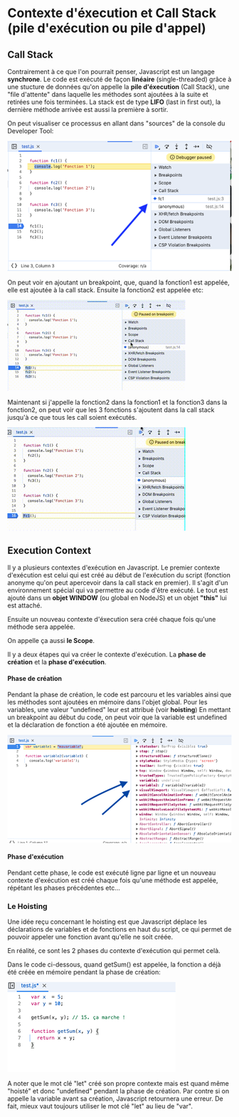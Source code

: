 # Contexte d'éxecution et Call Stack (pile d'exécution ou pile d'appel)

## Call Stack

Contrairement à ce que l'on pourrait penser, Javascript est un langage **synchrone**.
Le code est exécuté de façon **linéaire** (single-threaded) grâce à une stucture de données qu'on appelle la **pile d'éxecution** (Call Stack), une "file d'attente" dans laquelle les méthodes sont ajoutées à la suite et retirées une fois terminées.
La stack est de type **LIFO** (last in first out), la dernière méthode arrivée est aussi la première à sortir.

On peut visualiser ce processus en allant dans "sources" de la console du Developer Tool:

![alt text](./img/exemple1.png)

On peut voir en ajoutant un breakpoint, que, quand la fonction1 est appelée, elle est ajoutée à la call stack. Ensuite la fonction2 est appelée etc:

![alt text](./img/exemple1.gif)

Maintenant si j'appelle la fonction2 dans la fonction1 et la fonction3 dans la fonction2, on peut voir que les 3 fonctions s'ajoutent dans la call stack jusqu'à ce que tous les call soient exécutés.

![alt text](./img/exemple2.gif)

## Execution Context

Il y a plusieurs contextes d'exécution en Javascript.
Le premier contexte d'exécution est celui qui est créé au début de l'exécution du script (fonction anonyme qu'on peut apercevoir dans la call stack en premier).
Il s'agit d'un environnement spécial qui va permettre au code d'être exécuté. Le tout est ajouté dans un **objet WINDOW** (ou global en NodeJS) et un objet **"this"** lui est attaché.

Ensuite un nouveau contexte d'éxecution sera créé chaque fois qu'une méthode sera appelée.

On appelle ça aussi **le Scope**.

Il y a deux étapes qui va créer le contexte d'exécution.
La **phase de création** et la **phase d'exécution**.

#### Phase de création

Pendant la phase de création, le code est parcouru et les variables ainsi que les méthodes sont ajoutées en mémoire dans l'objet global.
Pour les variables, une valeur "undefined" leur est attribué (voir **hoisting**)
En mettant un breakpoint au début du code, on peut voir que la variable est undefined et la déclaration de fonction a été ajoutée en mémoire.

![alt text](./img/exemple3.png)

#### Phase d'exécution

Pendant cette phase, le code est exécuté ligne par ligne et un nouveau contexte d'exécution est créé chaque fois qu'une méthode est appelée, répétant les phases précédentes etc...

### Le Hoisting

Une idée reçu concernant le hoisting est que Javascript déplace les déclarations de variables et de fonctions en haut du script, ce qui permet de pouvoir appeler une fonction avant qu'elle ne soit créée.

En réalité, ce sont les 2 phases du contexte d'exécution qui permet celà.

Dans le code ci-dessous, quand getSum() est appelée, la fonction a déjà été créée en mémoire pendant la phase de création:

![alt text](./img/exemple4.png)

A noter que le mot clé "let" créé son propre contexte mais est quand même "hoisté" et donc "undefined" pendant la phase de création.
Par contre si on appelle la variable avant sa création, Javascript retournera une erreur. De fait, mieux vaut toujours utiliser le mot clé "let" au lieu de "var".
